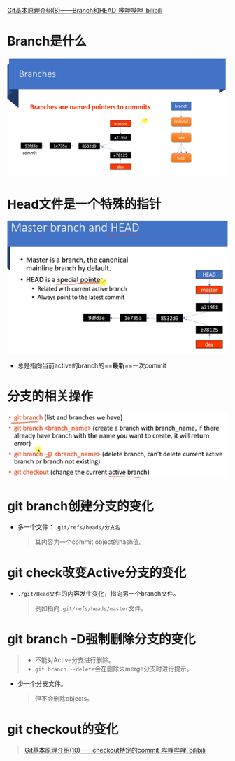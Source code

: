 [Git基本原理介绍(8)——Branch和HEAD_哔哩哔哩_bilibili](https://www.bilibili.com/video/BV1s54y1Q746/?spm_id_from=pageDriver&vd_source=be746efb77e979ca275e4f65f2d8cda3)



# Branch是什么

![image-20221020001440577](Branchs.assets/image-20221020001440577.png)



# Head文件是一个特殊的指针

![image-20221020001714703](Branchs.assets/image-20221020001714703.png)

- 总是指向当前active的branch的==**最新**==一次commit



# 分支的相关操作

![image-20221020002337550](Branchs.assets/image-20221020002337550.png)



# git branch创建分支的变化

- 多一个文件：`.git/refs/heads/分支名`

  > 其内容为一个commit object的hash值。



# git check改变Active分支的变化

- `./git/Head`文件的内容发生变化，指向另一个branch文件。

  > 例如指向`.git/refs/heads/master`文件。



# git branch -D强制删除分支的变化

> - 不能对Active分支进行删除。
> - `git branch --delete`会在删除未merge分支时进行提示。

- 少一个分支文件。

  > 但不会删除objects。



# git checkout的变化

>[Git基本原理介绍(10)——checkout特定的commit_哔哩哔哩_bilibili](https://www.bilibili.com/video/BV1Ga4y1v7YW/?spm_id_from=pageDriver&vd_source=be746efb77e979ca275e4f65f2d8cda3)









